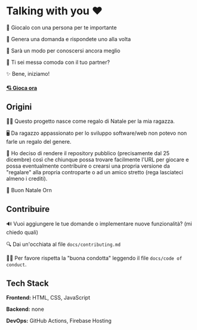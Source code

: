 # Talking with you ❤️

💞 Giocalo con una persona per te importante

🙈 Genera una domanda e rispondete uno alla volta

🎉 Sarà un modo per conoscersi ancora meglio

🍕 Ti sei messə comodə con il tuo partner?

✨ Bene, iniziamo!

#### [💘 Gioca ora](https://talking-with-you.web.app/)

## Origini

🎅🏼 Questo progetto nasce come regalo di Natale per la mia ragazza.

🖥️ Da ragazzo appassionato per lo sviluppo software/web non potevo non farle un regalo del genere.

🎁 Ho deciso di rendere il repository pubblico (precisamente dal 25 dicembre) così che chiunque possa trovare facilmente l'URL per giocare e possa eventualmente contribuire o crearsi una propria versione da "regalare" alla propria controparte o ad un amico stretto (rega lasciateci almeno i crediti).

💜 Buon Natale Orn

## Contribuire

🔊 Vuoi aggiungere le tue domande o implementare nuove funzionalità? (mi chiedo quali)

🔍 Dai un'occhiata al file `docs/contributing.md`

🙇🏻 Per favore rispetta la "buona condotta" leggendo il file `docs/code of conduct`.

## Tech Stack

**Frontend:** HTML, CSS, JavaScript

**Backend:** none

**DevOps:** GitHub Actions, Firebase Hosting

